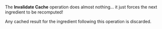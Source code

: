 The **Invalidate Cache** operation does almost nothing... it just forces the next ingredient to be recomputed!

Any cached result for the ingredient following this operation is discarded.
